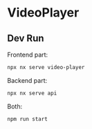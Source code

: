 # VideoPlayer

## Dev Run 

Frontend part:

```sh
npx nx serve video-player
```

Backend part:

```sh
npx nx serve api
```

Both:

```sh
npm run start
```